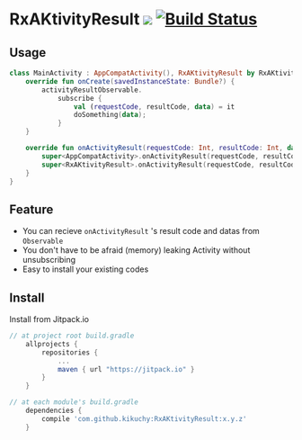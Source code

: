 # RxAKtivityResult [![](https://jitpack.io/v/kikuchy/RxAKtivityResult.svg)](https://jitpack.io/#kikuchy/RxAKtivityResult) [![Build Status](https://travis-ci.org/kikuchy/RxAKtivityResult.svg?branch=master)](https://travis-ci.org/kikuchy/RxAKtivityResult)

## Usage

```kotlin
class MainActivity : AppCompatActivity(), RxAKtivityResult by RxAKtivityResultDelegate() {
    override fun onCreate(savedInstanceState: Bundle?) {
        activityResultObservable.
            subscribe {
                val (requestCode, resultCode, data) = it
                doSomething(data);
            }
    }

    override fun onActivityResult(requestCode: Int, resultCode: Int, data: Intent) {
        super<AppCompatActivity>.onActivityResult(requestCode, resultCode, data)
        super<RxAKtivityResult>.onActivityResult(requestCode, resultCode, data)
    }
}
```


## Feature

* You can recieve `onActivityResult` 's result code and datas from `Observable`
* You don't have to be afraid (memory) leaking Activity without unsubscribing
* Easy to install your existing codes


## Install

Install from Jitpack.io

```groovy
// at project root build.gradle
    allprojects {
        repositories {
            ...
            maven { url "https://jitpack.io" }
        }
    }

// at each module's build.gradle
    dependencies {
        compile 'com.github.kikuchy:RxAKtivityResult:x.y.z'
    }
```
